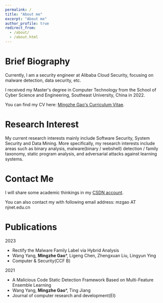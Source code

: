```yaml
---
permalink: /
title: "About me"
excerpt: "About me"
author_profile: true
redirect_from: 
  - /about/
  - /about.html
---
```


Brief Biography
======
Currently, I am a security engineer at Alibaba Cloud Security, focusing on malware detection, data security, etc.

I received my Master's degree in Computer Technology from the School of Cyber Science and Engineering, Southeast University, China in 2022.


You can find my CV here: [Mingzhe Gao's Curriculum Vitae](../assets/Mingzhe_Gao_Resume.pdf).


Research Interest
======
My current research interests mainly include Software Security, System Security and Data Mining. More specifically, my research interests include areas such as binary analysis, malware(binary / webshell) detection / family taxonomy, static program analysis, and adversarial attacks against learning systems.


Contact Me
======

I will share some academic thinkings in my [CSDN account](https://mzgao.blog.csdn.net/).

You can also contact my with following email address: mzgao AT njnet.edu.cn


Publications
======

2023
  - Rectify the Malware Family Label via Hybrid Analysis
  - Wang Yang, **Mingzhe Gao***, Ligeng Chen, Zhengxuan Liu, Lingyun Ying
  - Computer & Security(CCF B)

2021
  - A Malicious Code Static Detection Framework Based on Multi-Feature Ensemble Learning
  - Wang Yang, **Mingzhe Gao***, Ting Jiang
  - Journal of computer research and development(EI)
